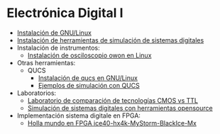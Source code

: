 # Electrónica Digital I

* [Instalación de GNU/Linux](./linuxInstall/)
* [Instalación de herramientas de simulación de sistemas digitales](./installTools/)
* Instalación de instrumentos:
    * [Instalación de osciloscopio owon en Linux](./instruments/oscilloscope-owon/)
* Otras herramientas:
    * QUCS
        * [Instalación de qucs en GNU/Linux](https://github.com/johnnycubides/qucs-tutorial-examples/tree/main/install/linux)
        * [Ejemplos de simulación con QUCS](https://github.com/johnnycubides/qucs-tutorial-examples/tree/main/examples)
* Laboratorios:
    * [Laboratorio de comparación de tecnologías CMOS vs TTL](./lab-tec/)
    * [Simulación de sistemas digitales con herramientas opensource](./lab01/)
* Implementación sistema digitale en FPGA:
    * [Holla mundo en FPGA ice40-hx4k-MyStorm-BlackIce-Mx](./fpga-example/ice40-hx4k-MyStorm-BlackIce-Mx/)

